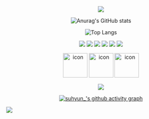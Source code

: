 <!--title-->
<div align="center">
<img src="https://capsule-render.vercel.app/api?type=waving&color=6FCBFF&height=150&section=header" />
</div>

<!--content-->
<div align="center">
  
![Anurag's GitHub stats](https://github-readme-stats.vercel.app/api?username=suhyun113&show_icons=true&theme=dracule)

![Top Langs](https://github-readme-stats.vercel.app/api/top-langs/?username=suhyun113&layout=compact)

</div>

<!--teck stacks-->
<p align="center">
  <img src="https://img.shields.io/badge/Flutter-02569B?style=flat&logo=Flutter&logoColor=FFFFFF">
  <img src="https://img.shields.io/badge/Dart-0175C2?style=flat&logo=Dart&logoColor=FFFFFF">
  <img src="https://img.shields.io/badge/HTML5-E34F26?style=flat&logo=HTML5&logoColor=FFFFFF">
  <img src="https://img.shields.io/badge/CSS3-1572B6?style=flat&logo=CSS3&logoColor=FFFFFF">
  <img src="https://img.shields.io/badge/JavaScript-F7DF1E?style=flat&logo=Javascript&logoColor=FFFFFF">
  <img src="https://img.shields.io/badge/c-A8B9CC?style=flat&logo=C&logoColor=FFFFFF">
</p>


<p align="center">
  <img src="https://techstack-generator.vercel.app/python-icon.svg" alt="icon" width="65" height="65" />
  <img src="https://techstack-generator.vercel.app/cpp-icon.svg" alt="icon" width="65" height="65" />
  <img src="https://techstack-generator.vercel.app/github-icon.svg" alt="icon" width="65" height="65" />
</p>

<div align="center">

<p align="center">
<a href="[버튼을 눌렀을 때 이동할 링크](https://www.instagram.com/su._.yoru/)" target="_blank">
  <img src="https://img.shields.io/badge/Instagram-E4405F?style=flat&logo=Instagram&logoColor=FFFFFF"/>
</a>
</p>
  
[![suhyun_'s github activity graph](https://github-readme-activity-graph.vercel.app/graph?username=suhyun113&theme=github)](https://github.com/ashutosh00710/github-readme-activity-graph)
  
</div>

<img src="https://capsule-render.vercel.app/api?type=waving&color=6FCBFF&height=150&section=footer" />
